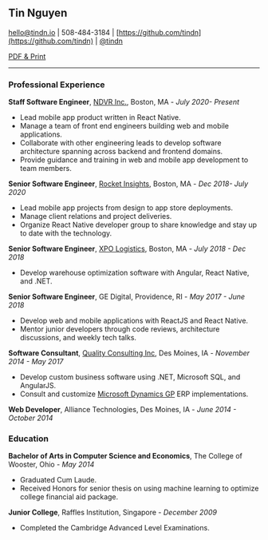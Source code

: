 ## Tin Nguyen

[hello@tindn.io](mailto:hello@tindn.io) | 508-484-3184 | [https://github.com/tindn](https://github.com/tindn) | [@tindn](https://twitter.com/tindn)

[PDF & Print](https://github.com/tindn/resume/blob/master/TinNguyen.pdf)

---

### Professional Experience

**Staff Software Engineer**, [NDVR Inc.](https://ndvr.com/), Boston, MA -
_July 2020- Present_

- Lead mobile app product written in React Native.
- Manage a team of front end engineers building web and mobile applications.
- Collaborate with other engineering leads to develop software architecture spanning across backend and frontend domains.
- Provide guidance and training in web and mobile app development to team members.

**Senior Software Engineer**, [Rocket Insights](http://rocketinsights.com/), Boston, MA -
_Dec 2018- July 2020_

- Lead mobile app projects from design to app store deployments.
- Manage client relations and project deliveries.
- Organize React Native developer group to share knowledge and stay up to date with the technology.

**Senior Software Engineer**, [XPO Logistics](https://www.xpo.com/), Boston, MA -
_July 2018 - Dec 2018_

- Develop warehouse optimization software with Angular, React Native, and .NET.

**Senior Software Engineer**, GE Digital, Providence, RI -
_May 2017 - June 2018_

- Develop web and mobile applications with ReactJS and React Native.
- Mentor junior developers through code reviews, architecture discussions, and weekly tech talks.

**Software Consultant**, [Quality Consulting Inc](https://qci.com), Des Moines, IA -
_November 2014 - May 2017_

- Develop custom business software using .NET, Microsoft SQL, and AngularJS.
- Consult and customize [Microsoft Dynamics GP](https://www.microsoft.com/en-us/dynamics365/gp-overview) ERP implementations.

**Web Developer**, Alliance Technologies, Des Moines, IA -
_June 2014 - October 2014_

### Education

**Bachelor of Arts in Computer Science and Economics**, The College of Wooster, Ohio -
_May 2014_

- Graduated Cum Laude.
- Received Honors for senior thesis on using machine learning to optimize college financial aid package.

**Junior College**, Raffles Institution, Singapore -
_December 2009_

- Completed the Cambridge Advanced Level Examinations.
